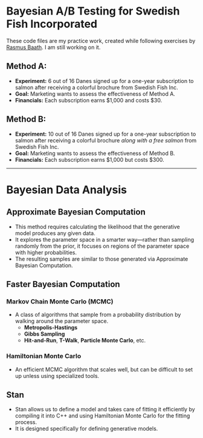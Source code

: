 # Bayesian A/B Testing for Swedish Fish Incorporated

These code files are my practice work, created while following exercises by [Rasmus Baath](https://github.com/rasmusab). I am still working on it.

## Method A:
- **Experiment:** 6 out of 16 Danes signed up for a one-year subscription to salmon after receiving a colorful brochure from Swedish Fish Inc.
- **Goal:** Marketing wants to assess the effectiveness of Method A.
- **Financials:** Each subscription earns $1,000 and costs $30.

## Method B:
- **Experiment:** 10 out of 16 Danes signed up for a one-year subscription to salmon after receiving a colorful brochure _along with a free salmon_ from Swedish Fish Inc.
- **Goal:** Marketing wants to assess the effectiveness of Method B.
- **Financials:** Each subscription earns $1,000 but costs $300.

---

# Bayesian Data Analysis

## Approximate Bayesian Computation
- This method requires calculating the likelihood that the generative model produces any given data.
- It explores the parameter space in a smarter way—rather than sampling randomly from the prior, it focuses on regions of the parameter space with higher probabilities.
- The resulting samples are similar to those generated via Approximate Bayesian Computation.

## Faster Bayesian Computation
### Markov Chain Monte Carlo (MCMC)
- A class of algorithms that sample from a probability distribution by walking around the parameter space.
  - **Metropolis-Hastings**
  - **Gibbs Sampling**
  - **Hit-and-Run**, **T-Walk**, **Particle Monte Carlo**, etc.

### Hamiltonian Monte Carlo
- An efficient MCMC algorithm that scales well, but can be difficult to set up unless using specialized tools.

## Stan
- Stan allows us to define a model and takes care of fitting it efficiently by compiling it into C++ and using Hamiltonian Monte Carlo for the fitting process.
- It is designed specifically for defining generative models.

